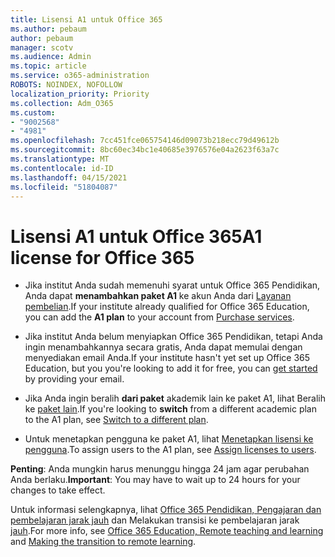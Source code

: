 ```yaml
---
title: Lisensi A1 untuk Office 365
ms.author: pebaum
author: pebaum
manager: scotv
ms.audience: Admin
ms.topic: article
ms.service: o365-administration
ROBOTS: NOINDEX, NOFOLLOW
localization_priority: Priority
ms.collection: Adm_O365
ms.custom:
- "9002568"
- "4981"
ms.openlocfilehash: 7cc451fce065754146d09073b218ecc79d49612b
ms.sourcegitcommit: 8bc60ec34bc1e40685e3976576e04a2623f63a7c
ms.translationtype: MT
ms.contentlocale: id-ID
ms.lasthandoff: 04/15/2021
ms.locfileid: "51804087"
---
```

# <a name="a1-license-for-office-365"></a><span data-ttu-id="9bf1d-102">Lisensi A1 untuk Office 365</span><span class="sxs-lookup"><span data-stu-id="9bf1d-102">A1 license for Office 365</span></span>

- <span data-ttu-id="9bf1d-103">Jika institut Anda sudah memenuhi syarat untuk Office 365 Pendidikan, Anda dapat **menambahkan paket A1** ke akun Anda dari [Layanan pembelian](https://docs.microsoft.com/microsoft-365/commerce/buy-another-subscription#buy-another-subscription).</span><span class="sxs-lookup"><span data-stu-id="9bf1d-103">If your institute already qualified for Office 365 Education, you can add the **A1 plan** to your account from [Purchase services](https://docs.microsoft.com/microsoft-365/commerce/buy-another-subscription#buy-another-subscription).</span></span>

- <span data-ttu-id="9bf1d-104">Jika institut Anda belum menyiapkan Office 365 Pendidikan, tetapi Anda ingin menambahkannya secara [](https://www.microsoft.com/education/products/office) gratis, Anda dapat memulai dengan menyediakan email Anda.</span><span class="sxs-lookup"><span data-stu-id="9bf1d-104">If your institute hasn't yet set up Office 365 Education, but you you're looking to add it for free, you can [get started](https://www.microsoft.com/education/products/office) by providing your email.</span></span>

- <span data-ttu-id="9bf1d-105">Jika Anda ingin beralih **dari paket** akademik lain ke paket A1, lihat Beralih ke [paket lain](https://docs.microsoft.com/microsoft-365/commerce/subscriptions/switch-plans-manually).</span><span class="sxs-lookup"><span data-stu-id="9bf1d-105">If you're looking to **switch** from a different academic plan to the A1 plan, see [Switch to a different plan](https://docs.microsoft.com/microsoft-365/commerce/subscriptions/switch-plans-manually).</span></span>

- <span data-ttu-id="9bf1d-106">Untuk menetapkan pengguna ke paket A1, lihat [Menetapkan lisensi ke pengguna](https://docs.microsoft.com/microsoft-365/admin/manage/assign-licenses-to-users).</span><span class="sxs-lookup"><span data-stu-id="9bf1d-106">To assign users to the A1 plan, see [Assign licenses to users](https://docs.microsoft.com/microsoft-365/admin/manage/assign-licenses-to-users).</span></span>

<span data-ttu-id="9bf1d-107">**Penting**: Anda mungkin harus menunggu hingga 24 jam agar perubahan Anda berlaku.</span><span class="sxs-lookup"><span data-stu-id="9bf1d-107">**Important**: You may have to wait up to 24 hours for your changes to take effect.</span></span>

<span data-ttu-id="9bf1d-108">Untuk informasi selengkapnya, lihat [Office 365 Pendidikan, Pengajaran dan pembelajaran jarak jauh](https://support.office.com/article/remote-teaching-and-learning-in-office-365-education-f651ccae-7b65-478b-8366-51bb884025c4) dan Melakukan transisi ke pembelajaran jarak [jauh](https://www.microsoft.com/education/remote-learning).</span><span class="sxs-lookup"><span data-stu-id="9bf1d-108">For more info, see [Office 365 Education, Remote teaching and learning](https://support.office.com/article/remote-teaching-and-learning-in-office-365-education-f651ccae-7b65-478b-8366-51bb884025c4) and [Making the transition to remote learning](https://www.microsoft.com/education/remote-learning).</span></span>
